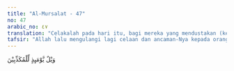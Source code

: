 ```yaml
---
title: "Al-Mursalat - 47"
no: 47
arabic_no: ٤٧
translation: "Celakalah pada hari itu, bagi mereka yang mendustakan (kebenaran). "
tafsir: "Allah lalu mengulangi lagi celaan dan ancaman-Nya kepada orang yang mendustakan-Nya. Mereka telah melakukan suatu perbuatan yang menyebabkan diri mereka terbenam dalam azab dan kesengsaraan abadi. Padahal di dunia mereka cuma menikmati kesenangan yang sangat sedikit dan tiada lama waktunya."
---
```


وَيْلٌ يَّوْمَىِٕذٍ لِّلْمُكَذِّبِيْنَ 
